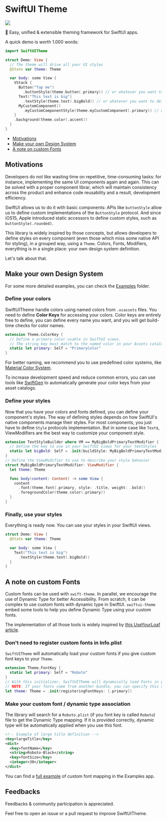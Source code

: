 # SwiftUI Theme

<img src="https://img.shields.io/badge/version-0.1.0-blue"/>

🎨 Easy, unified & extensible theming framework for SwiftUI apps.

A quick demo is worth 1.000 words:

```swift
import SwiftUITheme

struct Demo: View {
  // The theme will drive all your UI styles
  @State var theme: Theme

  var body: some View {
    VStack {
      Button("Tap me")
        .buttonStyle(theme.button(.primary)) // or whatever you want to define
      Text("This text is big")
        .textStyle(theme.text(.bigBold)) // or whatever you want to define
      MyCustomComponent()
        .myCustomComponentStyle(theme.myCustomComponent(.primary)) // or whatever, you got it
    }
    .background(theme.color(.accent))
  }
}
```

* [Motivations](README.md#Motivations)
* [Make your own Design System](README.md#Make-Your-Own-Design-System)
* [A note on custom Fonts](README.md#A-Note-On-Custom-Fonts)

## Motivations

Developers do not like wasting time on repetitive, time-consuming tasks: for instance, implementing the same UI components again and again. This can be solved with a proper component librar, which will maintain consistency across the product and enhance code reusability and a result, development efficiency.

SwiftUI allows us to do it with basic components: APIs like `buttonStyle` allow us to define custom implementations of the `ButtonStyle` protocol. And since iOS15, Apple introduced static accessors to define custom styles, such as `buttonStyle(.rounded)`.

This library is widely inspired by those concepts, but allows developers to define styles on every component (even those which miss some native API for styling), in a grouped way, using a `Theme`. Colors, Fonts, Modifiers, everything is in a single place: your own design system definition.

Let's talk about that.

## Make your own Design System

For some more detailed examples, you can check the [Examples](Examples) folder.

### Define your colors

SwiftUITheme handle colors using named colors from `.xcassets` files. You need to define **Color Keys** for accessing your colors. Color keys are entirely free to define, you can define every name you want, and you will get build-time checks for color names.

```swift
extension Theme.ColorKey {
  // Define a primary color usable in SwiftUI views.
  // The string key must match to the named color in your Assets catalog.
  static let primary: Self = "PrimaryColor"
}
```

For better naming, we recommend you to use predefined color systems, like [Material Color System](https://material.io/design/color/the-color-system.html).

To increase development speed and reduce common errors, you can use tools like [SwiftGen](https://github.com/SwiftGen/SwiftGen) to automatically generate your color keys from your asset catalogs.

### Define your styles

Now that you have your colors and fonts defined, you can define your component's styles. The way of defining styles depends on how SwiftUI's native components manage their styles. For most components, you just have to define `Style` protocols implementation. But in some case like `Text`s, ViewModifiers are the best way to customize your component style.

```swift
extension TextStyleBuilder where VM == MyBigBoldPrimaryTextModifier {
  // Define the key to use in your SwiftUI views for your textStyles
  static let bigBold: Self = .init(buildStyle: MyBigBoldPrimaryTextModifier.init(theme:))
}
// Define the ViewModifier to use to describe your style behavior
struct MyBigBoldPrimaryTextModifier: ViewModifier {
  let theme: Theme

  func body(content: Content) -> some View {
    content
      .font(theme.font(.primary, style: .title, weight: .bold))
      .foregroundColor(theme.color(.primary))
  }
}
```

### Finally, use your styles

Everything is ready now. You can use your styles in your SwiftUI views.

```swift
struct Demo: View {
  @State var theme: Theme

  var body: some View {
    Text("This text is big")
      .textStyle(theme.text(.bigBold))
  }
}
```

## A note on custom Fonts

Custom fonts can be used with `swift-theme`. In parallel, we encourage the use of Dynamic Type for better Accessibility. From scratch, it can be complex to use custom fonts with dynamic type in SwiftUI. `swiftui-theme` embed some tools to help you define Dynamic Type using your custom fonts.

The implementation of all those tools is widely inspired by [this UseYourLoaf article](https://useyourloaf.com/blog/scaling-custom-swiftui-fonts-with-dynamic-type/
).

### Don't need to register custom fonts in Info.plist

`SwiftUITheme` will automatically load your custom fonts if you give custom font keys to your `Theme`.

```swift
extension Theme.FontKey {
  static let primary: Self = "Roboto"
}
// With this initializer, SwiftUITheme will dynamically load Fonts in your app. You don't need to list them in your plist file.
// NOTE: If your fonts come from another bundle, you can specify this custom bundle to the initializer.
let theme: Theme = .init(registeringFontKeys: [.primary])
```

### Make your custom font / dynamic type association

The library will search for a `Roboto.plist` (if you font key is called `Roboto`) file to get the Dynamic Type mapping. If it is provided correctly, dynamic type will be automatically applied when you use this font.

```xml
<!-- Example of large title definition -->
<key>largeTitle</key>
<dict>
  <key>fontName</key>
  <string>Roboto-Black</string>
  <key>fontSize</key>
  <integer>30</integer>
</dict>
```

You can find a [full example](Examples/Fonts/Roboto/Roboto.plist) of custom font mapping in the Examples app.

## Feedbacks

Feedbacks & community participation is appreciated.

Feel free to open an issue or a pull request to improve SwiftUITheme.
